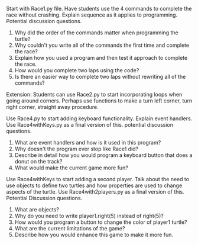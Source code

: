 Start with Race1.py file.
Have students use the 4 commands to complete the race without crashing.
Explain sequence as it applies to programming.
Potential discussion questions.
1. Why did the order of the commands matter when programming the turtle?
2. Why couldn't you write all of the commands the first time and complete the race?
3. Explain how you used a program and then test it approach to complete the race.
4. How would you complete two laps using the code?
5. Is there an easier way to complete two laps without rewriting all of the commands?

Extension:  Students can use Race2.py to start incorporating loops when going around corners.
Perhaps use functions to make a turn left corner, turn right corner, straight away procedure.

Use Race4.py to start adding keyboard functionality.  Explain event handlers.  Use Race4withKeys.py as a final version of this.
potential discussion questions.
1. What are event handlers and how is it used in this program?
2. Why doesn't the program ever stop like Race1 did?
3. Describe in detail how you would program a keyboard button that does a donut on the track?
4. What would make the current game more fun?

Use Race4withKeys to start adding a second player.  Talk about the need to use objects to define two turtles and how properties are used to change aspects of the turtle.
Use Race4with2players.py as a final version of this.
Potential Discussion questions.
1. What are objects?
2. Why do you need to write player1.right(5) instead of right(5)?
3. How would you program a button to change the color of player1 turtle?
4. What are the current limitations of the game?
5. Describe how you would enhance this game to make it more fun.
